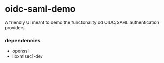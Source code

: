 # oidc-saml-demo

A friendly UI meant to demo the functionality od OIDC/SAML authentication providers.

### dependencies
- openssl
- libxmlsec1-dev
